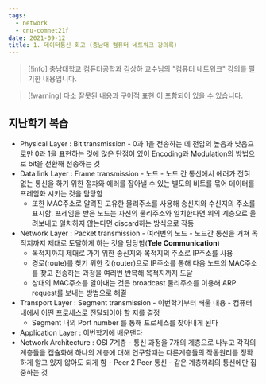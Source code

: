 ```yaml
---
tags:
  - network
  - cnu-comnet21f
date: 2021-09-12
title: 1. 데이터통신 회고 (충남대 컴퓨터 네트워크 강의록)
---
```

> [!info] 충남대학교 컴퓨터공학과 김상하 교수님의 "컴퓨터 네트워크" 강의를 필기한 내용입니다.

> [!warning] 다소 잘못된 내용과 구어적 표현 이 포함되어 있을 수 있습니다.

## 지난학기 복습

- Physical Layer : Bit transmission - 0과 1을 전송하는 데 전압의 높음과 낮음으로만 0과 1을 표현하는 것에 많은 단점이 있어 Encoding과 Modulation의 방법으로 bit을 전환해 전송하는 것
- Data link Layer : Frame transmission - 노드 - 노드 간 통신에서 에러가 전혀 없는 통신을 하기 위한 절차와 에러를 잡아낼 수 있는 별도의 비트를 묶어 데이터를 프레임화 시키는 것을 담당함
	- 또한 MAC주소로 알려진 고유한 물리주소를 사용해 송신지와 수신지의 주소를 표시함. 프레임을 받은 노드는 자신의 물리주소와 일치한다면 위의 계층으로 올려보내고 일치하지 않는다면 discard하는 방식으로 작동
- Network Layer : Packet transmission - 여러번의 노드 - 노드간 통신을 거쳐 목적지까지 제대로 도달하게 하는 것을 담당함(**Tele Communication**)
	- 목적지까지 제대로 가기 위한 송신지와 목적지의 주소로 IP주소를 사용
	- 경로(route)를 찾기 위한 것(router)으로 IP주소를 통해 다음 노드의 MAC주소를 찾고 전송하는 과정을 여러번 반복해 목적지까지 도달
	- 상대의 MAC주소를 알아내는 것은 broadcast 물리주소를 이용해 ARP request를 보내는 방법으로 해결
- Transport Layer : Segment transmission - 이번학기부터 배울 내용 - 컴퓨터 내에서 어떤 프로세스로 전달되어야 할 지를 결정
	- Segment 내의 Port number 를 통해 프로세스를 찾아내게 된다
- Application Layer : 이번학기에 배운댄다
- Network Architecture : OSI 7계층 - 통신 과정을 7개의 계층으로 나누고 각각의 계층들을 캡슐화해 하나의 계층에 대해 연구할때는 다른계층들의 작동원리를 정확하게 알고 있지 않아도 되게 함 - Peer 2 Peer 통신 - 같은 계층끼리의 통신에만 집중하는 것
